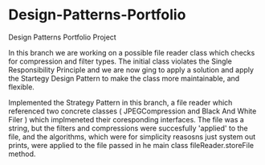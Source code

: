 # Design-Patterns-Portfolio
Design Patterns Portfolio Project


In this branch we are working on a possible file reader class which checks for compression and filter types. The initial class violates the Single Responsibility Principle and we are now ging to apply a solution and apply the Startegy Design Pattern to make the class more maintainable, and flexible.

Implemented the Strategy Pattern in this branch, a file reader which referenced two concrete classes ( JPEGCompression and Black And White Filer ) which implmeneted their coresponding interfaces. The file was a string, but the filters and compressions were succesfully 'applied' to the file, and the algorithms, which were for simplicity reasosns just system out prints, were applied to the file passed in he main class fileReader.storeFile method.

